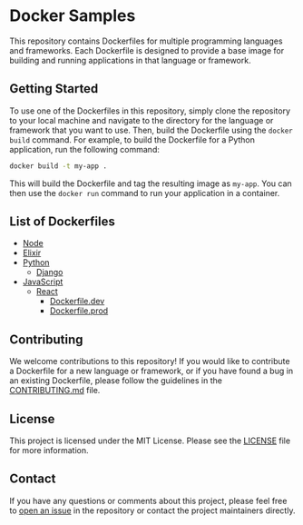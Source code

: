 # **Docker Samples**
This repository contains Dockerfiles for multiple programming languages and frameworks. Each Dockerfile is designed to provide a base image for building and running applications in that language or framework.

## Getting Started
To use one of the Dockerfiles in this repository, simply clone the repository to your local machine and navigate to the directory for the language or framework that you want to use. Then, build the Dockerfile using the `docker build` command. For example, to build the Dockerfile for a Python application, run the following command:

```bash
docker build -t my-app .
```
This will build the Dockerfile and tag the resulting image as `my-app`. You can then use the `docker run` command to run your application in a container.

## List of Dockerfiles
- [Node](node/Dockerfile)
- [Elixir](elixir/Dockerfile)
- [Python](python/)
  - [Django](python/django)
- [JavaScript](javascript/)
  - [React](javascript/react)
    - [Dockerfile.dev](javascript/react/Dockerfile.dev)
    - [Dockerfile.prod](javascript/react/Dockerfile.prod)



## Contributing
We welcome contributions to this repository! If you would like to contribute a Dockerfile for a new language or framework, or if you have found a bug in an existing Dockerfile, please follow the guidelines in the [CONTRIBUTING.md](CONTRIBUTING.md) file.

## License
This project is licensed under the MIT License. Please see the [LICENSE](LICENSE) file for more information.

## Contact
If you have any questions or comments about this project, please feel free to [open an issue](https://github.com/AashishChakravarty/docker-samples/issues/new) in the repository or contact the project maintainers directly.
